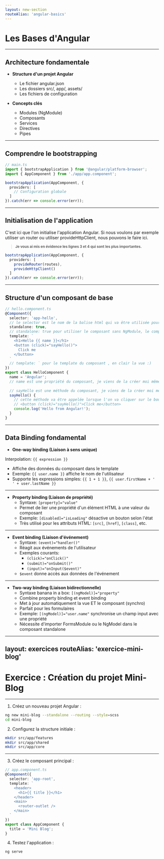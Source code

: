 ```yaml
---
layout: new-section
routeAlias: 'angular-basics'
---
```


# Les Bases d'Angular

---

## Architecture fondamentale

- **Structure d'un projet Angular**
  - Le fichier angular.json
  - Les dossiers src/, app/, assets/
  - Les fichiers de configuration

- **Concepts clés**
  - Modules (NgModule)
  - Composants
  - Services
  - Directives
  - Pipes

---

## Comprendre le bootstrapping

```typescript
// main.ts
import { bootstrapApplication } from '@angular/platform-browser';
import { AppComponent } from './app/app.component';

bootstrapApplication(AppComponent, {
  providers: [
    // Configuration globale
  ]
}).catch(err => console.error(err));
```

---

## Initialisation de l'application

C'est ici que l'on initialise l'application Angular.
Si nous voulons par exemple utiliser un router ou utiliser provideHttpClient, nous pouvons le faire ici.

<small>

> **Je vous ai mis en évidence les lignes 3 et 4 qui sont les plus importantes.**

</small>

```typescript {3,4}
bootstrapApplication(AppComponent, {
  providers: [
    provideRouter(routes),
    provideHttpClient()
  ]
}).catch(err => console.error(err));
```

---

## Structure d'un composant de base

```typescript {2-4|5-6|7-13|all}
// hello.component.ts
@Component({
  selector: 'app-hello',
  // le selector est le nom de la balise html qui va être utilisée pour utiliser le composant
  standalone: true,
  // standalone: true pour utiliser le composant sans NgModule, le composant vis en autonomie
  template: `
    <h1>Hello {{ name }}</h1>
    <button (click)="sayHello()">
      Click me
    </button>
  `
  // template: ` pour le template du composant , en clair la vue :)
})
export class HelloComponent {
  name = 'Angular';
  // name est une propriété du composant, je viens de la créer moi même
  
  // sayHello est une méthode du composant, je viens de la créer moi même
  sayHello() {
    // cette méthode va être appelée lorsque l'on va cliquer sur le bouton dans la vue
    // <button (click)="sayHello()">Click me</button>
    console.log('Hello from Angular!');
  }
}
```

---

## Data Binding fondamental

- **One-way binding (Liaison à sens unique)**

Interpolation: `{{ expression }}`

  - Affiche des données du composant dans le template
  - Exemple: `{{ user.name }}` affiche le nom de l'utilisateur
  - Supporte les expressions simples: `{{ 1 + 1 }}`, `{{ user.firstName + ' ' + user.lastName }}`

---

- **Property binding (Liaison de propriété)**
  - Syntaxe: `[property]="value"`
  - Permet de lier une propriété d'un élément HTML à une valeur du composant
  - Exemple: `[disabled]="isLoading"` désactive un bouton selon l'état
  - Très utilisé pour les attributs HTML: `[src]`, `[href]`, `[class]`, etc.

---

- **Event binding (Liaison d'événement)**
  - Syntaxe: `(event)="handler()"`
  - Réagit aux événements de l'utilisateur
  - Exemples courants:
    - `(click)="onClick()"`
    - `(submit)="onSubmit()"`
    - `(input)="onInput($event)"`
  - `$event` donne accès aux données de l'événement

---

- **Two-way binding (Liaison bidirectionnelle)**
  - Syntaxe banana in a box: `[(ngModel)]="property"`
  - Combine property binding et event binding
  - Met à jour automatiquement la vue ET le composant (synchro)
  - Parfait pour les formulaires
  - Exemple: `[(ngModel)]="user.name"` synchronise un champ input avec une propriété
  - Nécessite d'importer FormsModule ou le NgModel dans le composant standalone

---
layout: exercices
routeAlias: 'exercice-mini-blog'
---

# Exercice : Création du projet Mini-Blog

---

1. Créez un nouveau projet Angular :
```bash
ng new mini-blog --standalone --routing --style=scss
cd mini-blog
```

2. Configurez la structure initiale :
```bash
mkdir src/app/features
mkdir src/app/shared
mkdir src/app/core
```

---

3. Créez le composant principal :
```typescript
// app.component.ts
@Component({
  selector: 'app-root',
  template: `
    <header>
      <h1>{{ title }}</h1>
    </header>
    <main>
      <router-outlet />
    </main>
  `
})
export class AppComponent {
  title = 'Mini Blog';
}
```

4. Testez l'application :
```bash
ng serve
``` 